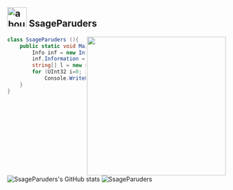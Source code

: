 ## <img width="45" alt="about" src="https://github.com/SsageParuders/HQ_Notes/blob/master/img/202112120644728.jpeg"> SsageParuders <br>
<img align="right" width="320" src="https://i.imgur.com/ugWb6BU.gif" />

```C#
class SsageParuders (){
    public static void Main(string[] args) {
        Info inf = new Info();
        inf.Information = "Programmer and Game Developer"
        string[] l = new string[5] {"C", "C++", "Java"};
        for (UInt32 i=0; i < l.Length; i++)
            Console.WriteLine("Langs {0}", string.Format(l[(int)i]));
    }
}
```

![SsageParuders's GitHub stats](https://github-readme-stats.vercel.app/api?username=SsageParuders&theme=github_dark&show_icons=true) 
![SsageParuders](https://github-readme-stats.vercel.app/api/top-langs/?username=SsageParuders&hide=html&layout=compact&theme=github_dark) 
